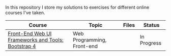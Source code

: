 In this repository I store my solutions to exercises for different online courses I've taken.

Course | Topic | Files | Status
-------|-------|-------|-------
[Front-End Web UI Frameworks and Tools: Bootstrap 4](https://www.coursera.org/learn/bootstrap-4/home/info) | Web Programming, Front-end | [](./coursera/bootstrap-4) | In Progress